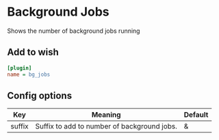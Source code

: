 # Background Jobs

Shows the number of background jobs running

## Add to wish

```ini
[plugin]
name = bg_jobs
```
## Config options

| Key    | Meaning                                     | Default |
|--------|---------------------------------------------|---------|
| suffix | Suffix to add to number of background jobs. | &       |
